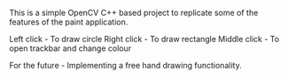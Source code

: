 This is a simple OpenCV C++ based project to replicate some of the features of the paint application.

Left click - To draw circle
Right click - To draw rectangle
Middle click - To open trackbar and change colour

For the future - Implementing a free hand drawing functionality.
